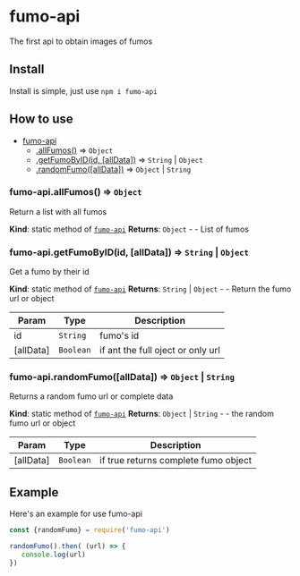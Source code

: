 # fumo-api
The first api to obtain images of fumos

## Install 
Install is simple, just use `npm i fumo-api`
## How to use 
 <a name="module_fumo-api"></a>



* [fumo-api](#module_fumo-api)
    * [.allFumos()](#module_fumo-api.allFumos) ⇒ <code>Object</code>
    * [.getFumoByID(id, [allData])](#module_fumo-api.getFumoByID) ⇒ <code>String</code> \| <code>Object</code>
    * [.randomFumo([allData])](#module_fumo-api.randomFumo) ⇒ <code>Object</code> \| <code>String</code>

<a name="module_fumo-api.allFumos"></a>

### fumo-api.allFumos() ⇒ <code>Object</code>
Return a list with all fumos

**Kind**: static method of [<code>fumo-api</code>](#module_fumo-api)
**Returns**: <code>Object</code> - - List of fumos
<a name="module_fumo-api.getFumoByID"></a>

### fumo-api.getFumoByID(id, [allData]) ⇒ <code>String</code> \| <code>Object</code>
Get a fumo by their id

**Kind**: static method of [<code>fumo-api</code>](#module_fumo-api)
**Returns**: <code>String</code> \| <code>Object</code> - - Return the fumo url or object

| Param | Type | Description |
| --- | --- | --- |
| id | <code>String</code> | fumo's id |
| [allData] | <code>Boolean</code> | if ant the full oject or only url |

<a name="module_fumo-api.randomFumo"></a>

### fumo-api.randomFumo([allData]) ⇒ <code>Object</code> \| <code>String</code>
Returns a random fumo url or complete data

**Kind**: static method of [<code>fumo-api</code>](#module_fumo-api)
**Returns**: <code>Object</code> \| <code>String</code> - - the random fumo url or object

| Param | Type | Description |
| --- | --- | --- |
| [allData] | <code>Boolean</code> | if true returns complete fumo object |



 
 ## Example 
 Here's an example for use fumo-api
 ```js
 const {randomFumo} = require('fumo-api') 

randomFumo().then( (url) => {
    console.log(url)
})
 ```
